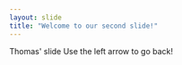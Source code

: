 ```yaml
---
layout: slide
title: "Welcome to our second slide!"
---
```

Thomas' slide
Use the left arrow to go back!
